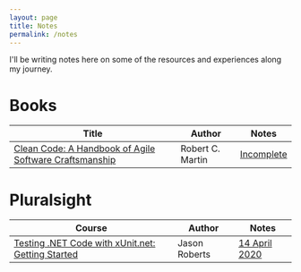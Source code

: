 ```yaml
---
layout: page
title: Notes
permalink: /notes
---
```


I'll be writing notes here on some of the resources and experiences along my journey.

# Books

| Title | Author | Notes |
| ------ | ------ | --------- |
| [Clean Code: A Handbook of Agile Software Craftsmanship](https://www.goodreads.com/book/show/3735293-clean-code) | Robert C. Martin | [Incomplete](books/clean-code) |


# Pluralsight

| Course | Author | Notes |
| ------ | ------ | --------- |
| [Testing .NET Code with xUnit.net: Getting Started](https://app.pluralsight.com/library/courses/dotnet-core-testing-code-xunit-dotnet-getting-started/table-of-contents) | Jason Roberts | [14 April 2020](pluralsight/dotnet-core-testing-code-xunit-dotnet-getting-started) |